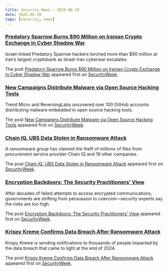 ```yaml
---
title: Security News – 2025-06-20
date: 2025-06-20
tags: [security, news]
---
```


### [Predatory Sparrow Burns $90 Million on Iranian Crypto Exchange in Cyber Shadow War](https://www.securityweek.com/predatory-sparrow-burns-90-million-on-iranian-crypto-exchange-in-cyber-shadow-war/)

<p>Israel-linked Predatory Sparrow hackers torched more than $90 million at Iran’s largest cryptobank as Israel-Iran cyberwar escalates.</p>
<p>The post <a href="https://www.securityweek.com/predatory-sparrow-burns-90-million-on-iranian-crypto-exchange-in-cyber-shadow-war/">Predatory Sparrow Burns $90 Million on Iranian Crypto Exchange in Cyber Shadow War</a> appeared first on <a href="https://www.securityweek.com">SecurityWeek</a>.</p>

### [New Campaigns Distribute Malware via Open Source Hacking Tools](https://www.securityweek.com/new-campaigns-distribute-malware-via-open-source-hacking-tools/)

<p>Trend Micro and ReversingLabs uncovered over 100 GitHub accounts distributing malware embedded in open source hacking tools.</p>
<p>The post <a href="https://www.securityweek.com/new-campaigns-distribute-malware-via-open-source-hacking-tools/">New Campaigns Distribute Malware via Open Source Hacking Tools</a> appeared first on <a href="https://www.securityweek.com">SecurityWeek</a>.</p>

### [Chain IQ, UBS Data Stolen in Ransomware Attack](https://www.securityweek.com/chain-iq-ubs-data-stolen-in-ransomware-attack/)

<p>A ransomware group has claimed the theft of millions of files from procurement service provider Chain IQ and 19 other companies.</p>
<p>The post <a href="https://www.securityweek.com/chain-iq-ubs-data-stolen-in-ransomware-attack/">Chain IQ, UBS Data Stolen in Ransomware Attack</a> appeared first on <a href="https://www.securityweek.com">SecurityWeek</a>.</p>

### [Encryption Backdoors: The Security Practitioners’ View](https://www.securityweek.com/encryption-backdoors-the-security-practitioners-view/)

<p>After decades of failed attempts to access encrypted communications, governments are shifting from persuasion to coercion—security experts say the risks are too high.</p>
<p>The post <a href="https://www.securityweek.com/encryption-backdoors-the-security-practitioners-view/">Encryption Backdoors: The Security Practitioners’ View</a> appeared first on <a href="https://www.securityweek.com">SecurityWeek</a>.</p>

### [Krispy Kreme Confirms Data Breach After Ransomware Attack](https://www.securityweek.com/krispy-kreme-confirms-data-breach-after-ransomware-attack/)

<p>Krispy Kreme is sending notifications to thousands of people impacted by the data breach that came to light at the end of 2024.</p>
<p>The post <a href="https://www.securityweek.com/krispy-kreme-confirms-data-breach-after-ransomware-attack/">Krispy Kreme Confirms Data Breach After Ransomware Attack</a> appeared first on <a href="https://www.securityweek.com">SecurityWeek</a>.</p>

